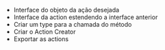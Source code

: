 - Interface do objeto da ação desejada
- Interface da action estendendo a interface anterior
- Criar um type para a chamada do método
- Criar o Action Creator
- Exportar as actions